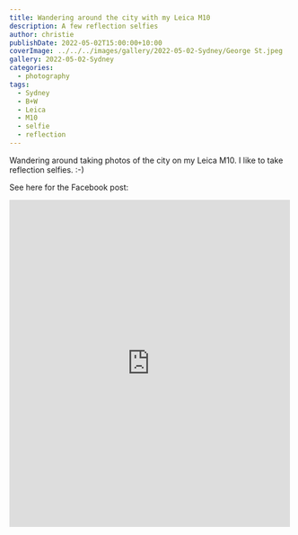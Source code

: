 ```yaml
---
title: Wandering around the city with my Leica M10
description: A few reflection selfies
author: christie
publishDate: 2022-05-02T15:00:00+10:00
coverImage: ../../../images/gallery/2022-05-02-Sydney/George St.jpeg
gallery: 2022-05-02-Sydney
categories:
  - photography
tags:
  - Sydney
  - B+W
  - Leica
  - M10
  - selfie
  - reflection
---
```


Wandering around taking photos of the city on my Leica M10. I like to take reflection selfies. :-)

See here for the Facebook post:

<iframe src="https://www.facebook.com/plugins/post.php?href=https%3A%2F%2Fwww.facebook.com%2Fchris1.tham%2Fposts%2Fpfbid02GqFrR7RyQhByfLSg5WqtQ9UhLwvbFQpABiDYjwdo6jkanXQmjeQ9z9ovXvT7qVqhl&show_text=true&width=500" width="500" height="582" style="border:none;overflow:hidden" scrolling="no" frameborder="0" allowfullscreen="true" allow="autoplay; clipboard-write; encrypted-media; picture-in-picture; web-share"></iframe>
